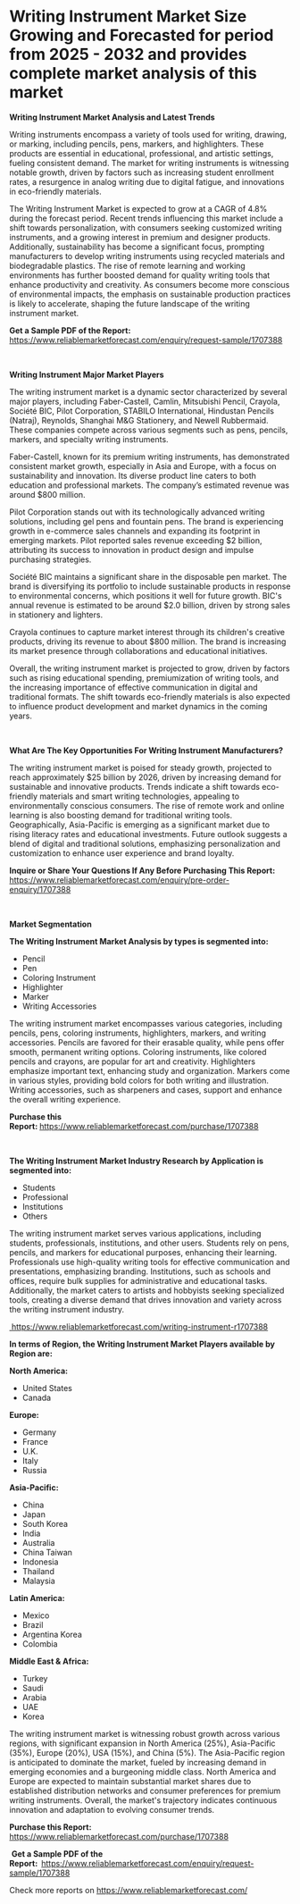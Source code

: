 <p><h1>Writing Instrument Market Size Growing and Forecasted for period from 2025 - 2032 and provides complete market analysis of this market</h1></p><p><strong>Writing Instrument Market Analysis and Latest Trends</strong></p>
<p><p>Writing instruments encompass a variety of tools used for writing, drawing, or marking, including pencils, pens, markers, and highlighters. These products are essential in educational, professional, and artistic settings, fueling consistent demand. The market for writing instruments is witnessing notable growth, driven by factors such as increasing student enrollment rates, a resurgence in analog writing due to digital fatigue, and innovations in eco-friendly materials.</p><p>The Writing Instrument Market is expected to grow at a CAGR of 4.8% during the forecast period. Recent trends influencing this market include a shift towards personalization, with consumers seeking customized writing instruments, and a growing interest in premium and designer products. Additionally, sustainability has become a significant focus, prompting manufacturers to develop writing instruments using recycled materials and biodegradable plastics. The rise of remote learning and working environments has further boosted demand for quality writing tools that enhance productivity and creativity. As consumers become more conscious of environmental impacts, the emphasis on sustainable production practices is likely to accelerate, shaping the future landscape of the writing instrument market.</p></p>
<p><strong>Get a Sample PDF of the Report:&nbsp;</strong> <a href="https://www.reliablemarketforecast.com/enquiry/request-sample/1707388?utm_campaign=2324&utm_medium=2&utm_source=Github&utm_content=ia&utm_term=05042025&utm_id=writing-instrument">https://www.reliablemarketforecast.com/enquiry/request-sample/1707388</a></p>
<p>&nbsp;</p>
<p><strong>Writing Instrument Major Market Players</strong></p>
<p><p>The writing instrument market is a dynamic sector characterized by several major players, including Faber-Castell, Camlin, Mitsubishi Pencil, Crayola, Société BIC, Pilot Corporation, STABILO International, Hindustan Pencils (Natraj), Reynolds, Shanghai M&G Stationery, and Newell Rubbermaid. These companies compete across various segments such as pens, pencils, markers, and specialty writing instruments.</p><p>Faber-Castell, known for its premium writing instruments, has demonstrated consistent market growth, especially in Asia and Europe, with a focus on sustainability and innovation. Its diverse product line caters to both education and professional markets. The company’s estimated revenue was around $800 million.</p><p>Pilot Corporation stands out with its technologically advanced writing solutions, including gel pens and fountain pens. The brand is experiencing growth in e-commerce sales channels and expanding its footprint in emerging markets. Pilot reported sales revenue exceeding $2 billion, attributing its success to innovation in product design and impulse purchasing strategies.</p><p>Société BIC maintains a significant share in the disposable pen market. The brand is diversifying its portfolio to include sustainable products in response to environmental concerns, which positions it well for future growth. BIC's annual revenue is estimated to be around $2.0 billion, driven by strong sales in stationery and lighters.</p><p>Crayola continues to capture market interest through its children's creative products, driving its revenue to about $800 million. The brand is increasing its market presence through collaborations and educational initiatives.</p><p>Overall, the writing instrument market is projected to grow, driven by factors such as rising educational spending, premiumization of writing tools, and the increasing importance of effective communication in digital and traditional formats. The shift towards eco-friendly materials is also expected to influence product development and market dynamics in the coming years.</p></p>
<p>&nbsp;</p>
<p><strong>What Are The Key Opportunities For Writing Instrument Manufacturers?</strong></p>
<p><p>The writing instrument market is poised for steady growth, projected to reach approximately $25 billion by 2026, driven by increasing demand for sustainable and innovative products. Trends indicate a shift towards eco-friendly materials and smart writing technologies, appealing to environmentally conscious consumers. The rise of remote work and online learning is also boosting demand for traditional writing tools. Geographically, Asia-Pacific is emerging as a significant market due to rising literacy rates and educational investments. Future outlook suggests a blend of digital and traditional solutions, emphasizing personalization and customization to enhance user experience and brand loyalty.</p></p>
<p><strong>Inquire or Share Your Questions If Any Before Purchasing This Report:</strong> <a href="https://www.reliablemarketforecast.com/enquiry/pre-order-enquiry/1707388?utm_campaign=2324&utm_medium=2&utm_source=Github&utm_content=ia&utm_term=05042025&utm_id=writing-instrument">https://www.reliablemarketforecast.com/enquiry/pre-order-enquiry/1707388</a></p>
<p>&nbsp;</p>
<p><strong>Market Segmentation</strong></p>
<p><strong>The Writing Instrument Market Analysis by types is segmented into:</strong></p>
<p><ul><li>Pencil</li><li>Pen</li><li>Coloring Instrument</li><li>Highlighter</li><li>Marker</li><li>Writing Accessories</li></ul></p>
<p><p>The writing instrument market encompasses various categories, including pencils, pens, coloring instruments, highlighters, markers, and writing accessories. Pencils are favored for their erasable quality, while pens offer smooth, permanent writing options. Coloring instruments, like colored pencils and crayons, are popular for art and creativity. Highlighters emphasize important text, enhancing study and organization. Markers come in various styles, providing bold colors for both writing and illustration. Writing accessories, such as sharpeners and cases, support and enhance the overall writing experience.</p></p>
<p><strong>Purchase this Report:&nbsp;</strong><a href="https://www.reliablemarketforecast.com/purchase/1707388?utm_campaign=2324&utm_medium=2&utm_source=Github&utm_content=ia&utm_term=05042025&utm_id=writing-instrument">https://www.reliablemarketforecast.com/purchase/1707388</a></p>
<p>&nbsp;</p>
<p><strong>The Writing Instrument Market Industry Research by Application is segmented into:</strong></p>
<p><ul><li>Students</li><li>Professional</li><li>Institutions</li><li>Others</li></ul></p>
<p><p>The writing instrument market serves various applications, including students, professionals, institutions, and other users. Students rely on pens, pencils, and markers for educational purposes, enhancing their learning. Professionals use high-quality writing tools for effective communication and presentations, emphasizing branding. Institutions, such as schools and offices, require bulk supplies for administrative and educational tasks. Additionally, the market caters to artists and hobbyists seeking specialized tools, creating a diverse demand that drives innovation and variety across the writing instrument industry.</p></p>
<p><a href="https://www.reliablemarketforecast.com/writing-instrument-r1707388?utm_campaign=2324&utm_medium=2&utm_source=Github&utm_content=ia&utm_term=05042025&utm_id=writing-instrument">&nbsp;https://www.reliablemarketforecast.com/writing-instrument-r1707388</a></p>
<p><strong>In terms of Region, the Writing Instrument Market Players available by Region are:</strong></p>
<p>
    <p> <strong> North America: </strong>
        <ul>
            <li>United States</li>
            <li>Canada</li>
        </ul>
        </p> 
    <p> <strong> Europe: </strong>
        <ul>
            <li>Germany</li>
            <li>France</li>
            <li>U.K.</li>
            <li>Italy</li>
            <li>Russia</li>
        </ul>
        </p> 
    <p> <strong> Asia-Pacific: </strong>
        <ul>
            <li>China</li>
            <li>Japan</li>
            <li>South Korea</li>
            <li>India</li>
            <li>Australia</li>
            <li>China Taiwan</li>
            <li>Indonesia</li>
            <li>Thailand</li>
            <li>Malaysia</li>
        </ul>
        </p> 
    <p> <strong> Latin America: </strong>
        <ul>
            <li>Mexico</li>
            <li>Brazil</li>
            <li>Argentina Korea</li>
            <li>Colombia</li>
        </ul>
        </p> 
    <p> <strong> Middle East & Africa: </strong>
        <ul>
            <li>Turkey</li>
            <li>Saudi</li>
            <li>Arabia</li>
            <li>UAE</li>
            <li>Korea</li>
        </ul>
    </p>
    </p>
<p><p>The writing instrument market is witnessing robust growth across various regions, with significant expansion in North America (25%), Asia-Pacific (35%), Europe (20%), USA (15%), and China (5%). The Asia-Pacific region is anticipated to dominate the market, fueled by increasing demand in emerging economies and a burgeoning middle class. North America and Europe are expected to maintain substantial market shares due to established distribution networks and consumer preferences for premium writing instruments. Overall, the market's trajectory indicates continuous innovation and adaptation to evolving consumer trends.</p></p>
<p><strong>Purchase this Report: </strong><a href="https://www.reliablemarketforecast.com/purchase/1707388?utm_campaign=2324&utm_medium=2&utm_source=Github&utm_content=ia&utm_term=05042025&utm_id=writing-instrument">https://www.reliablemarketforecast.com/purchase/1707388</a></p>
<p>&nbsp;<strong>Get a Sample PDF of the Report:&nbsp;&nbsp;</strong><a href="https://www.reliablemarketforecast.com/enquiry/request-sample/1707388?utm_campaign=2324&utm_medium=2&utm_source=Github&utm_content=ia&utm_term=05042025&utm_id=writing-instrument">https://www.reliablemarketforecast.com/enquiry/request-sample/1707388</a></p>
<p><strong></strong></p>
<p>Check more reports on <a href="https://www.reliablemarketforecast.com/?utm_campaign=2324&utm_medium=2&utm_source=Github&utm_content=ia&utm_term=05042025&utm_id=writing-instrument">https://www.reliablemarketforecast.com/</a></p>